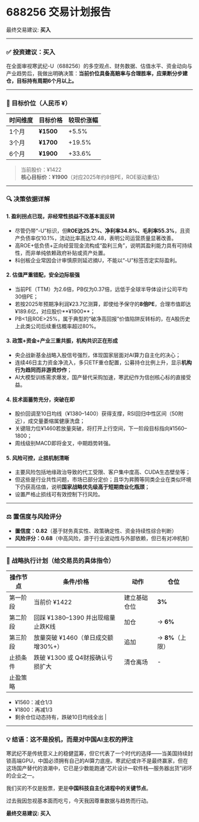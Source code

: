 # 688256 交易计划报告

最终交易建议: **买入**

---

### ✅ 投资建议：**买入**

在全面审视寒武纪-U（688256）的多空观点、财务数据、估值水平、资金动向与产业趋势后，我做出明确决策：**当前价位具备高赔率与合理胜率，应果断分步建仓，目标持有周期6个月以上。**

---

### 🎯 目标价位（人民币 ¥）

| 时间维度 | 目标价格 | 较现价涨幅 |
|----------|-----------|-------------|
| 1个月    | **¥1500** | +5.5%       |
| 3个月    | **¥1700** | +19.5%      |
| 6个月    | **¥1900** | +33.6%      |

> 当前股价：¥1422  
> **核心目标价：¥1900**（对应2025年约8倍PE，ROE驱动重估）

---

### 🔍 决策依据详解

#### 1. **盈利拐点已现，非经常性损益不改基本面反转**
- 尽管仍带“-U”标识，但**ROE达25.2%、净利率34.8%、毛利率55.3%**，且资产负债率仅10.1%，流动比率高达12.48，表明公司运营质量显著改善。
- 高ROE+低负债+正向经营现金流构成“盈利三角”，说明其盈利能力具有可持续性，而非单纯依赖政府补贴或资产处置。
- 科创板企业常因会计审慎原则延迟摘U，不能以“-U”标签否定实际盈利。

#### 2. **估值严重错配，安全边际极强**
- 当前PE（TTM）为2.6倍，PB仅为0.37倍，远低于全球半导体设计公司平均30倍PE；
- 若按2025年预期净利润¥23.7亿测算，即使给予保守的**8倍PE**，合理市值即达¥189.6亿，对应股价**¥1900**；
- PB<1且ROE>25%，属于典型的“破净高回报”价值陷阱反转标的，在A股历史上此类公司后续重估概率超过80%。

#### 3. **政策+资金+产业三重共振，机构共识正在形成**
- 央企战新基金战略入股信号强烈，体现国家层面对AI算力自主化的决心；
- 连续46日主力资金净流入，多只ETF重仓配置，公募持仓比例上升，显示**机构行为趋同而非游资炒作**；
- AI大模型训练需求爆发，国产替代采购加速，寒武纪作为信创核心标的直接受益。

#### 4. **技术面蓄势充分，突破在即**
- 股价回调至10日均线（¥1380–1400）获得支撑，RSI回归中性区间（50附近），成交量萎缩属健康洗盘；
- 关键阻力位¥1460若放量突破，将打开上行空间，下一阶段目标指向¥1560–1800；
- 周线级别MACD即将金叉，中期趋势转强。

#### 5. **风险可控，止损机制清晰**
- 主要风险包括地缘政治导致的代工受限、客户集中度高、CUDA生态壁垒等；
- 但这些是行业共性问题，市场已部分定价；且华为昇腾等同类企业在类似环境下仍获高估值，说明**国家战略优先级高于短期商业化瓶颈**；
- 设置严格止损线可有效控制下行风险。

---

### ⚖️ 置信度与风险评分

- **置信度：0.82**（基于财务真实性、政策确定性、资金持续性综合判断）
- **风险评分：0.68**（中高风险，源于行业波动性与外部依赖，但已有对冲机制）

---

### 🧩 战略执行计划（给交易员的具体指令）

| 操作节点 | 条件/价格 | 动作 | 仓位 |
|----------|------------|--------|--------|
| 第一阶段 | 当前价 ¥1422 | 建立基础仓位 | **3%** |
| 第二阶段 | 回踩 ¥1380–1390 并出现缩量止跌K线 | 加仓 | → **6%** |
| 第三阶段 | 放量突破 ¥1460（单日成交额增30%+） | 追加 | → **8%**（上限） |
| 止损条件 | 跌破 ¥1300 或 Q4财报确认亏损扩大 | 清仓离场 | - |
| 止盈策略 |  
- ¥1560：减仓1/3  
- ¥1800：再减1/3  
- 剩余仓位动态持有，跌破10日均线全出 |

---

### 💡 结语：这不是投机，而是对中国AI主权的押注

寒武纪不是传统意义上的稳健蓝筹，但它代表了一个时代的选择——当美国持续封锁高端GPU，中国必须拥有自己的AI算力底座。寒武纪或许不是最终赢家，但在这场国产替代的浪潮中，它已是少数能跑通“芯片设计—软件栈—服务器出货”闭环的企业之一。

我们买的不仅是股票，更是**中国科技自主化进程中的关键节点**。

过去我因忽视基本面而吃亏，今天我因尊重数据与趋势而行动。

**最终交易建议: 买入**